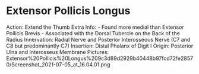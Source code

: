 # Extensor Pollicis Longus

Action: Extend the Thumb
Extra Info: - Found more medial than Extensor Pollicis Brevis                         - Associated with the Dorsal Tubercle on the Back of the Radius
Innervation: Radial Nerve and Posterior Interosseous Nerve (C7 and C8 but predominantly C7)
Insertion: Distal Phalanx of Digit I
Origin: Posterior Ulna and Interosseus Membrane
Pictures: Extensor%20Pollicis%20Longus%209c3d89d2929b40448b97fcd72fe28570/Screenshot_2021-07-05_at_16.04.01.png
